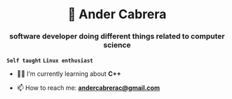 <h1 align="center">🌌 Ander Cabrera</h1>
<h3 align="center">software developer doing different things related to computer science
</h3>

**`Self taught`** **`Linux enthusiast`**

- 🐱‍💻 I’m currently learning about **C++**

- 📫 How to reach me: **andercabrerac@gmail.com**

<!--
**AnderCabrera/AnderCabrera** is a ✨ _special_ ✨ repository because its `README.md` (this file) appears on your GitHub profile.

Here are some ideas to get you started:

- 🔭 I’m currently working on ...
- 🌱 I’m currently learning ...
- 👯 I’m looking to collaborate on ...
- 🤔 I’m looking for help with ...
- 💬 Ask me about ...
- 📫 How to reach me: ...
- 😄 Pronouns: ...
- ⚡ Fun fact: ...
-->
